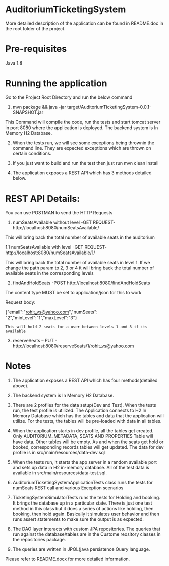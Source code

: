 # AuditoriumTicketingSystem

More detailed description of the application can be found in README.doc in the root folder of the project.

# Pre-requisites

Java 1.8

# Running the application

Go to the Project Root Directory and run the below command

1)	mvn package && java -jar target/AuditoriumTicketingSystem-0.0.1-SNAPSHOT.jar

This Command will compile the code, run the tests and start tomcat server in port 8080 where the application is deployed. The backend system is In Memory H2 Database. 

2)	When the tests run, we will see some exceptions being thrownin the command line. They are expected exceptions which are thrown on certain conditions. 

3)	If you just want to build and run the test then just run mvn clean install

4)	The application exposes a REST API which has 3 methods detailed below.


# REST API Details:
You can use POSTMAN to send the HTTP Requests 

1)	numSeatsAvailable without level -GET REQUEST-  http://localhost:8080/numSeatsAvailable/

This will bring back the total number of available seats in the auditorium

1.1	numSeatsAvailable with level  -GET REQUEST- http://localhost:8080/numSeatsAvailable/1/

This will bring back the total number of available seats in level 1. If we change the path param to 2, 3 or 4 it will bring back the total number of available seats in the corresponding levels

2)	findAndHoldSeats -POST http://localhost:8080/findAndHoldSeats 

The content type MUST be set to application/json for this to work

Request body:

{"email":"rohit_vs@yahoo.com","numSeats": "2","minLevel":"1","maxLevel":"3"}

	This will hold 2 seats for a user between levels 1 and 3 if its available
	
3)	reserveSeats – PUT - http://localhost:8080/reserveSeats/1/rohit_vs@yahoo.com

# Notes

1)	The application exposes a REST API which has four methods(detailed above).

2)	The backend system is In Memory H2 Database.

3)	There are 2 profiles for the data setup(Dev and Test). When the tests run, the test profile is utilized. The Application connects to H2 In Memory Database which has the tables and data that the application will utilize. For the tests, the tables will be pre-loaded with data in all tables.

4)	When the application starts in dev profile, all the tables get created. Only AUDITORIUM_METADATA, SEATS AND PROPERTIES Table will have data. Other tables will be empty. As and when the seats get hold or booked, corresponding records tables will get updated. The data for dev profile is in src/main/resources/data-dev.sql

5)	When the tests run, it starts the app server in a random available port and sets up data in H2  in-memory database. All of the test data is available in src/main/resources/data-test.sql. 

6)	AuditoriumTicketingSystemApplicationTests class runs the tests for numSeats REST call and various Exception scenarios

7)	TicketingSystemSimulatorTests runs the tests for Holding and booking. It brings the database up in a particular state. There is just one test method in this class but it does a series of actions like holding, then booking, then hold again. Basically it simulates user behavior and then runs assert statements to make sure the output is as expected.

8)  The DAO layer interacts with custom JPA repositories. The queries that run against the database/tables are in the Custome reository classes in the repositories package.

9) The queries are written in JPQL(java persistence Query language.

Please refer to README.docx for more detailed information.


